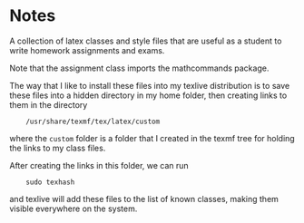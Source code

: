 # Notes
A collection of latex classes and style files that are useful as a student to write homework assignments and exams.

Note that the assignment class imports the mathcommands package.

The way that I like to install these files into my texlive distribution is 
to save these files into a hidden directory in my home folder, then creating 
links to them in the directory
``` 
    /usr/share/texmf/tex/latex/custom
```
where the `custom` folder is a folder that I created in the texmf tree 
for holding the links to my class files.  

After creating the links in this folder, we can run
```
    sudo texhash
```
and texlive will add these files to the list of known classes, making them 
visible everywhere on the system.  
